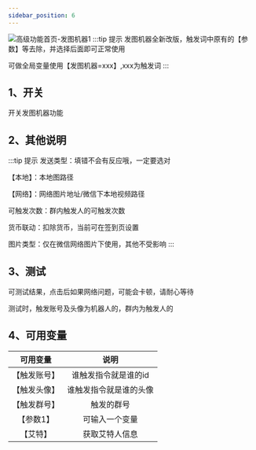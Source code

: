 ```yaml
---
sidebar_position: 6
---
```


![高级功能首页-发图机器1](/img/doc/高级功能/高级首页/发图机器.png)
:::tip 提示
发图机器全新改版，触发词中原有的【参数】等去除，并选择后面即可正常使用

可做全局变量使用【发图机器=xxx】,xxx为触发词
:::
## 1、开关
开关发图机器功能

## 2、其他说明
:::tip 提示
发送类型：填错不会有反应哦，一定要选对

【本地】：本地图路径

【网络】：网络图片地址/微信下本地视频路径

可触发次数：群内触发人的可触发次数

货币联动：扣除货币，当前可在签到页设置

图片类型：仅在微信网络图片下使用，其他不受影响
:::

## 3、测试
可测试结果，点击后如果网络问题，可能会卡顿，请耐心等待

测试时，触发账号及头像为机器人的，群内为触发人的

## 4、可用变量
|  可用变量   |   说明 |
| :---: | :---: |
|【触发账号】| 谁触发指令就是谁的id|
|【触发头像】| 谁触发指令就是谁的头像|
|【触发群号】| 触发的群号|
|【参数1】| 可输入一个变量|
|【艾特】| 获取艾特人信息|
